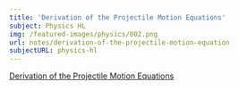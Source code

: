 ```yaml
---
title: 'Derivation of the Projectile Motion Equations'
subject: Physics HL
img: /featured-images/physics/002.png
url: notes/derivation-of-the-projectile-motion-equation
subjectURL: physics-hl
---
```


<a class="open-note" href="/notes/physics/Derivation%20of%20the Projectile%20Motion%20Equations.pdf" target="_blank">Derivation of the Projectile Motion Equations</a>